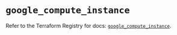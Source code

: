 # `google_compute_instance`

Refer to the Terraform Registry for docs: [`google_compute_instance`](https://registry.terraform.io/providers/hashicorp/google/6.50.0/docs/resources/compute_instance).
